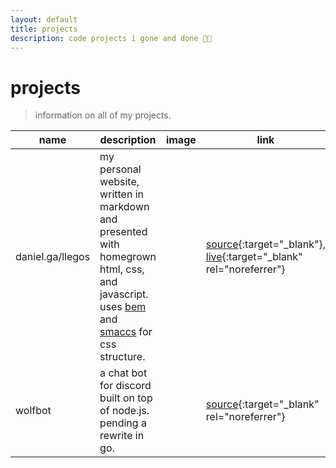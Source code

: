 ```yaml
---
layout: default
title: projects
description: code projects i gone and done 👨‍💻️
---
```


# projects

> information on all of my projects. 

|name|description|image|link|
|---|---|---|---|
|daniel.ga/llegos|my personal website, written in markdown and presented with homegrown html, css, and javascript. uses [bem](http://getbem.com/) and [smaccs](http://smacss.com/) for css structure.|<ion-icon size="large" name="image-outline"></ion-icon>|[source](https://gitlab.com/takouhai/takouhai.gitlab.io/-/tree/master/_sass){:target="_blank"}, [live](https://daniel.ga/llegos){:target="_blank" rel="noreferrer"}|
|wolfbot|a chat bot for discord built on top of node.js. pending a rewrite in go.|<ion-icon size="large" name="image-outline"></ion-icon>|[source](https://gitlab.com/tacowolf/wolfbot){:target="_blank" rel="noreferrer"}|